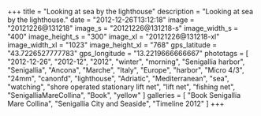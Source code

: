 +++
title = "Looking at sea by the lighthouse"
description = "Looking at sea by the lighthouse."
date = "2012-12-26T13:12:18"
image = "20121226@131218"
image_s = "20121226@131218-s"
image_width_s = "400"
image_height_s = "300"
image_xl = "20121226@131218-xl"
image_width_xl = "1023"
image_height_xl = "768"
gps_latitude = "43.7226527777783"
gps_longitude = "13.2219666666667"
phototags = [ "2012-12-26", "2012-12", "2012", "winter", "morning", "Senigallia harbor", "Senigallia", "Ancona", "Marche", "Italy", "Europe", "harbor", "Micro 4/3", "24mm", "canonfd", "lighthouse", "Adriatic", "Mediterranean", "sea", "watching", "shore operated stationary lift net", "lift net", "fishing net", "SenigalliaMareCollina", "Book", "yellow" ]
galleries = [ "Book Senigallia Mare Collina", "Senigallia City and Seaside", "Timeline 2012" ]
+++
